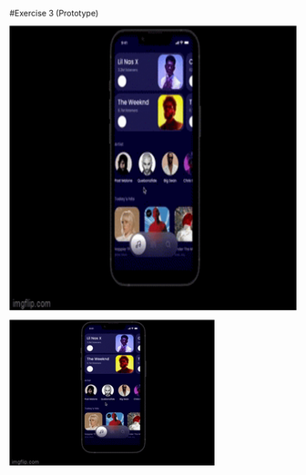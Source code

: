 
#Exercise 3 (Prototype)

<img src="https://github.com/RaymondRaman/Figma/blob/main/Exercise%203(Prototype)/7cm0zb.gif" width="1000" height = "500">


![](https://github.com/RaymondRaman/Figma/blob/main/Exercise%203(Prototype)/7cm0zb.gif)
